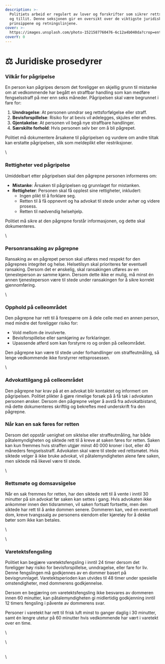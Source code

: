 ```yaml
---
description: >-
  Politiets arbeid er regulert av lover og forskrifter som sikrer rettssikkerhet
  og tillit. Denne seksjonen gir en oversikt over de viktigste juridiske
  prinsippene og retningslinjene.
cover: >-
  https://images.unsplash.com/photo-1521587760476-6c12a4b040da?crop=entropy&cs=srgb&fm=jpg&ixid=M3wxOTcwMjR8MHwxfHNlYXJjaHwxfHxsYXd8ZW58MHx8fHwxNzI2MDA0NzY4fDA&ixlib=rb-4.0.3&q=85
coverY: 0
---
```


# ⚖️ Juridiske prosedyrer

### Vilkår for pågripelse

En person kan pågripes dersom det foreligger en skjellig grunn til mistanke om at vedkommende har begått en straffbar handling som kan medføre fengselsstraff på mer enn seks måneder. Pågripelsen skal være begrunnet i fare for:

1. **Unndragelse**: At personen unndrar seg rettsforfølgelse eller straff.
2. **Bevisforspillelse**: Risiko for at bevis vil ødelegges, skjules eller endres.
3. **Gjentakelse**: At personen vil begå nye straffbare handlinger.
4. **Særskilte forhold**: Hvis personen selv ber om å bli pågrepet.

Politiet må dokumentere årsakene til pågripelsen og vurdere om andre tiltak kan erstatte pågripelsen, slik som meldeplikt eller restriksjoner.

\




### Rettigheter ved pågripelse

Umiddelbart etter pågripelsen skal den pågrepne personen informeres om:

* **Mistanke**: Årsaken til pågripelsen og grunnlaget for mistanken.
* **Rettigheter**: Personen skal få opplest sine rettigheter, inkludert:
  * Ingen plikt til å forklare seg.
  * Retten til å få oppnevnt og ha advokat til stede under avhør og videre prosess.
  * Retten til nødvendig helsehjelp.

Politiet må sikre at den pågrepne forstår informasjonen, og dette skal dokumenteres.

\




### Personransaking av pågrepne

Ransaking av en pågrepet person skal utføres med respekt for den pågrepnes integritet og helse. Helsetilsyn skal prioriteres før eventuell ransaking. Dersom det er ønskelig, skal ransakingen utføres av en tjenesteperson av samme kjønn. Dersom dette ikke er mulig, må minst én annen tjenesteperson være til stede under ransakingen for å sikre korrekt gjennomføring.

\




### Opphold på celleområdet

Den pågrepne har rett til å forespørre om å dele celle med en annen person, med mindre det foreligger risiko for:

* Vold mellom de involverte.
* Bevisforspillelse eller samkjøring av forklaringer.
* Upassende atferd som kan forstyrre ro og orden på celleområdet.

Den pågrepne kan være til stede under forhandlinger om straffeutmåling, så lenge vedkommende ikke forstyrrer rettsprosessen.

&#x20;

\




### Advokattilgang på celleområdet

Den pågrepne har krav på at en advokat blir kontaktet og informert om pågripelsen. Politiet plikter å gjøre rimelige forsøk på å få tak i advokaten personen ønsker. Dersom den pågrepne velger å avstå fra advokatbistand, må dette dokumenteres skriftlig og bekreftes med underskrift fra den pågrepne.



### Når kan en sak føres for retten

Dersom det oppstår uenighet om siktelse eller straffeutmåling, har både påtalemyndigheten og siktede rett til å kreve at saken føres for retten. Saken kan kun fremmes hvis straffen utgjør minst 40 000 kroner i bot, eller 40 måneders fengselsstraff. Advokaten skal være til stede ved rettsmøtet. Hvis siktede velger å ikke bruke advokat, vil påtalemyndigheten alene føre saken, men siktede må likevel være til stede.

\


### Rettsmøte og domsavsigelse

Når en sak fremmes for retten, har den siktede rett til å vente i inntil 30 minutter på sin advokat før saken kan settes i gang. Hvis advokaten ikke ankommer innen den tidsrammen, vil saken fortsatt fortsette, men den siktede har rett til å anke dommen senere. Dommeren kan, ved en eventuell dom, kreve tvangssalg av personens eiendom eller kjøretøy for å dekke bøter som ikke kan betales.

\


\


### Varetektsfengsling

Politiet kan begjære varetektsfengsling i inntil 24 timer dersom det foreligger høy risiko for bevisforspillelse, unndragelse, eller fare for liv. Denne fengslingen må godkjennes av en dommer basert på bevisgrunnlaget. Varetektsperioden kan utvides til 48 timer under spesielle omstendigheter, med dommerens godkjennelse.

Dersom en begjæring om varetektsfengsling ikke besvares av dommeren innen 60 minutter, kan påtalemyndigheten gi midlertidig godkjenning inntil 12 timers fengsling i påvente av dommerens svar.

Personer i varetekt har rett til frisk luft minst to ganger daglig i 30 minutter, samt én lengre utetur på 60 minutter hvis vedkommende har vært i varetekt over en time.



\


\




\
\
